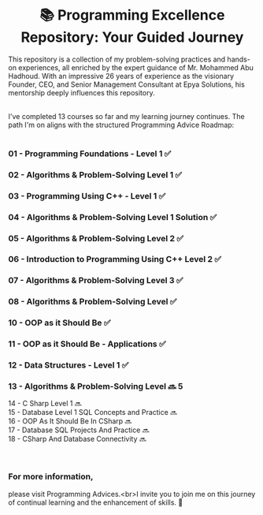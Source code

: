 <h1 align="center">📚 Programming Excellence Repository: Your Guided Journey</h1>

This repository is a collection of my problem-solving practices and hands-on experiences, all enriched by the expert guidance of Mr. Mohammed Abu Hadhoud. With an impressive 26 years of experience as the visionary Founder, CEO, and Senior Management Consultant at Epya Solutions, his mentorship deeply influences this repository.
<br/>
<br/>

I've completed 13 courses so far and my learning journey continues. The path I'm on aligns with the structured Programming Advice Roadmap:
<br/>
<br/>
### 01 - Programming Foundations - Level 1 ✅ <br/> 
### 02 - Algorithms & Problem-Solving Level 1 ✅ <br/>
### 03 - Programming Using C++ - Level 1 ✅ <br/>
### 04 - Algorithms & Problem-Solving Level 1 Solution ✅ <br/>
### 05 - Algorithms & Problem-Solving Level 2 ✅ <br/>
### 06 - Introduction to Programming Using C++ Level 2 ✅ <br/>
### 07 - Algorithms & Problem-Solving Level 3 ✅ <br/>
### 08 - Algorithms & Problem-Solving Level ✅ <br/>
### 10 - OOP as it Should Be ✅ <br/>
### 11 - OOP as it Should Be - Applications ✅ <br/>
### 12 - Data Structures - Level 1 ✅ <br/>
### 13 - Algorithms & Problem-Solving Level 🔜 5<br/>
14 - C Sharp Level 1 🔜<br/>
15 - Database Level 1 SQL Concepts and Practice 🔜<br/>
16 - OOP As It Should Be In CSharp 🔜 <br/>
17 - Database SQL Projects And Practice 🔜 <br/>
18 - CSharp And Database Connectivity 🔜 <br/>
<br/>
<br/>
### For more information, <br/>
please visit Programming Advices.\<br>I invite you to join me on this journey of continual learning and the enhancement of skills. 🚀

